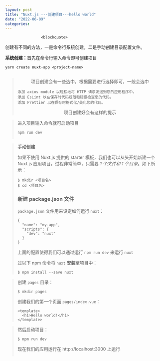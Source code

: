 ```yaml
---
layout: post
title: "Nuxt.js ---创建项目---hello world"
date: "2022-06-09"
categories: 
---
```


                    <blockquote> 
 <p>创建有不同的方法，一是命令行系统创建，二是手动创建目录配置文件。</p> 
 <p><strong>系统创建：</strong>首先在命令行输入命令即可创建项目</p> 
 <pre><code>yarn create nuxt-app &lt;project-name&gt;
</code></pre> 
 <p style="text-align:center;"><img alt="" src="https://img-blog.csdnimg.cn/36ec6d47cb2d40e191bcc6e701760900.png?x-oss-process=image/watermark,type_d3F5LXplbmhlaQ,shadow_50,text_Q1NETiBA6K645aKo44Gu5bCP6J206J22,size_20,color_FFFFFF,t_70,g_se,x_16"></p> 
</blockquote> 
<blockquote> 
 <p style="text-align:center;">项目创建会有一些选中，根据需要进行选择即可，一般会选中</p> 
 <pre><code>添加 axios module 以轻松地将 HTTP 请求发送到您的应用程序中。
添加 EsLint 以在保存时代码规范和错误检查您的代码。
添加 Prettier 以在保存时格式化/美化您的代码。</code></pre> 
 <p style="text-align:center;">项目创建好会有这样的提示<img alt="" src="https://img-blog.csdnimg.cn/4a22adf4779e47fc83fa078b1f7bf4f7.png?x-oss-process=image/watermark,type_d3F5LXplbmhlaQ,shadow_50,text_Q1NETiBA6K645aKo44Gu5bCP6J206J22,size_20,color_FFFFFF,t_70,g_se,x_16"></p> 
</blockquote> 
<blockquote> 
 <p>进入项目输入命令就可启动项目</p> 
 <pre><code>npm run dev</code></pre> 
 <p style="text-align:center;"><img alt="" src="https://img-blog.csdnimg.cn/9ab429a3eac54360b5e161ca13ce48db.png?x-oss-process=image/watermark,type_d3F5LXplbmhlaQ,shadow_50,text_Q1NETiBA6K645aKo44Gu5bCP6J206J22,size_20,color_FFFFFF,t_70,g_se,x_16"></p> 
</blockquote> 
<blockquote> 
 <p><strong>手动创建</strong></p> 
 <p>如果不使用 Nuxt.js 提供的 starter 模板，我们也可以从头开始新建一个 Nuxt.js 应用项目，过程非常简单，只需要 <em>1 个文件和 1 个目录</em>。如下所示：</p> 
 <pre><code>$ mkdir &lt;项目名&gt;
$ cd &lt;项目名&gt;
</code></pre> 
 <h3 id="新建-packagejson-文件">新建 package.json 文件</h3> 
 <p><code>package.json</code> 文件用来设定如何运行 <code>nuxt</code>：</p> 
 <pre><code>{
  "name": "my-app",
  "scripts": {
    "dev": "nuxt"
  }
}
</code></pre> 
 <p>上面的配置使得我们可以通过运行 <code>npm run dev</code> 来运行 <code>nuxt</code></p> 
 <p>过以下 npm 命令将 <code>nuxt</code> <strong>安装</strong>至项目中：</p> 
 <pre><code>$ npm install --save nuxt
</code></pre> 
</blockquote> 
<blockquote> 
 <p>创建 <code>pages</code> 目录：</p> 
 <pre><code>$ mkdir pages
</code></pre> 
 <p>创建我们的第一个页面 <code>pages/index.vue</code>：</p> 
 <pre><code>&lt;template&gt;
  &lt;h1&gt;Hello world!&lt;/h1&gt;
&lt;/template&gt;
</code></pre> 
</blockquote> 
<blockquote> 
 <p>然后启动项目：</p> 
 <pre><code>$ npm run dev
</code></pre> 
 <p>现在我们的应用运行在 http://localhost:3000 上运行</p> 
 <img alt="" src="https://img-blog.csdnimg.cn/6f6ffd7f3c74453089999340af218f66.png?x-oss-process=image/watermark,type_d3F5LXplbmhlaQ,shadow_50,text_Q1NETiBA6K645aKo44Gu5bCP6J206J22,size_20,color_FFFFFF,t_70,g_se,x_16">
</blockquote>
                
